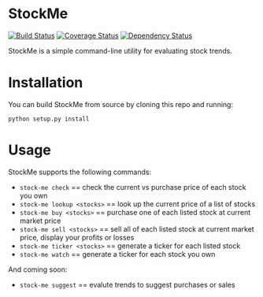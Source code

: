 StockMe
=======

[![Build Status](https://travis-ci.org/git@github.com:TheKevJames/stock-me.git/git@github.com:TheKevJames/stock-me.git.svg?branch=master)](https://travis-ci.org/git@github.com:TheKevJames/stock-me.git/git@github.com:TheKevJames/stock-me.git)
[![Coverage Status](https://coveralls.io/repos/git@github.com:TheKevJames/stock-me.git/git@github.com:TheKevJames/stock-me.git/badge.png?branch=master)](https://coveralls.io/r/git@github.com:TheKevJames/stock-me.git/git@github.com:TheKevJames/stock-me.git?branch=master)
[![Dependency Status](https://gemnasium.com/git@github.com:TheKevJames/stock-me.git/git@github.com:TheKevJames/stock-me.git.svg)](https://gemnasium.com/git@github.com:TheKevJames/stock-me.git/git@github.com:TheKevJames/stock-me.git)


StockMe is a simple command-line utility for evaluating stock trends.

Installation
============

You can build StockMe from source by cloning this repo and running:

    python setup.py install

Usage
=====

StockMe supports the following commands:
* `stock-me check` == check the current vs purchase price of each stock you own
* `stock-me lookup <stocks>` == look up the current price of a list of stocks
* `stock-me buy <stocks>` == purchase one of each listed stock at current market price
* `stock-me sell <stocks>` == sell all of each listed stock at current market price, display your profits or losses
* `stock-me ticker <stocks>` == generate a ticker for each listed stock
* `stock-me watch` == generate a ticker for each stock you own

And coming soon:
* `stock-me suggest` == evalute trends to suggest purchases or sales
